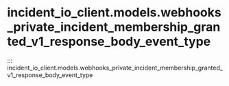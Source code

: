 # incident_io_client.models.webhooks_private_incident_membership_granted_v1_response_body_event_type

::: incident_io_client.models.webhooks_private_incident_membership_granted_v1_response_body_event_type
